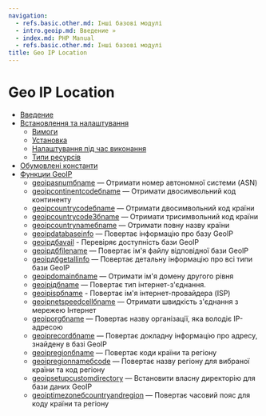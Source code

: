 ```yaml
---
navigation:
  - refs.basic.other.md: Інші базові модулі
  - intro.geoip.md: Введение »
  - index.md: PHP Manual
  - refs.basic.other.md: Інші базові модулі
title: Geo IP Location
---
```

# Geo IP Location

-   [Введение](intro.geoip.md)
-   [Встановлення та налаштування](geoip.setup.md)
    -   [Вимоги](geoip.requirements.md)
    -   [Установка](geoip.installation.md)
    -   [Налаштування під час виконання](geoip.configuration.md)
    -   [Типи ресурсів](geoip.resources.md)
-   [Обумовлені константи](geoip.constants.md)
-   [Функции GeoIP](ref.geoip.md)
    -   [geoipasnumбname](function.geoip-asnum-by-name.html) — Отримати номер автономної системи (ASN)
    -   [geoipcontinentcodeбname](function.geoip-continent-code-by-name.html) — Отримати двосимвольний код континенту
    -   [geoipcountrycodeбname](function.geoip-country-code-by-name.html) — Отримати двосимвольний код країни
    -   [geoipcountrycode3бname](function.geoip-country-code3-by-name.html) — Отримати трисимвольний код країни
    -   [geoipcountrynameбname](function.geoip-country-name-by-name.html) — Отримати повну назву країни
    -   [geoipdatabaseinfo](function.geoip-database-info.html) — Повертає інформацію про базу GeoIP
    -   [geoipдбavail](function.geoip-db-avail.html) - Перевіряє доступність бази GeoIP
    -   [geoipдбfilename](function.geoip-db-filename.html) — Повертає ім'я файлу відповідної бази GeoIP
    -   [geoipдбgetallinfo](function.geoip-db-get-all-info.html) — Повертає детальну інформацію про всі типи бази GeoIP
    -   [geoipdomainбname](function.geoip-domain-by-name.html) — Отримати ім'я домену другого рівня
    -   [geoipідбname](function.geoip-id-by-name.html) — Повертає тип інтернет-з'єднання.
    -   [geoipispбname](function.geoip-isp-by-name.html) - Повертає ім'я інтернет-провайдера (ISP)
    -   [geoipnetspeedcellбname](function.geoip-netspeedcell-by-name.html) — Отримати швидкість з'єднання з мережею Інтернет
    -   [geoiporgбname](function.geoip-org-by-name.html) — Повертає назву організації, яка володіє IP-адресою
    -   [geoiprecordбname](function.geoip-record-by-name.html) — Повертає докладну інформацію про адресу, знайдену в базі GeoIP
    -   [geoipregionбname](function.geoip-region-by-name.html) — Повертає коди країни та регіону
    -   [geoipregionnameбcode](function.geoip-region-name-by-code.html) — Повертає назву регіону для вибраної країни та код регіону
    -   [geoipsetupcustomdirectory](function.geoip-setup-custom-directory.html) — Встановити власну директорію для бази даних GeoIP
    -   [geoiptimezoneбcountryandregion](function.geoip-time-zone-by-country-and-region.html) — Повертає часовий пояс для коду країни та регіону
